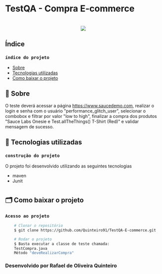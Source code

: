 #  TestQA - Compra E-commerce

<h1 align="center">
    <img src="https://www.saucedemo.com/v1/img/Login_Bot_graphic.png">
    
</h1>

## Índice 

### `índice do projeto` 
- [Sobre](#🔖-sobre)
- [Tecnologias utilizadas](#🚀-tecnologias-utilizadas)
- [Como baixar o projeto](#🗂-como-baixar-o-projeto)

## 🔖 Sobre

O teste deverá acessar a página https://www.saucedemo.com, realizar o login e senha com o usuário "performance_glitch_user", selecionar o combobox e filtrar por valor "low to high", finalizar a compra dos produtos "Sauce Labs Onesie e Test.allTheThings() T-Shirt (Red)" e validar mensagem de sucesso.

## 🚀 Tecnologias utilizadas

### `construção do projeto` 
O projeto foi desenvolvido utilizando as seguintes tecnologias

- maven
- Junit

<h1></h1>

## 🗂 Como baixar o projeto

### `Acesso ao projeto` 
```bash
    # Clonar o repositório
    $ git clone https://github.com/Quinteiro91/TestQA-E-commerce.git

    # Rodar o projeto
    $ Basta executar a classe de teste chamada:
    TestCompra.java
    Método "deveRealizarCompra"
```

### Desenvolvido por Rafael de Oliveira Quinteiro